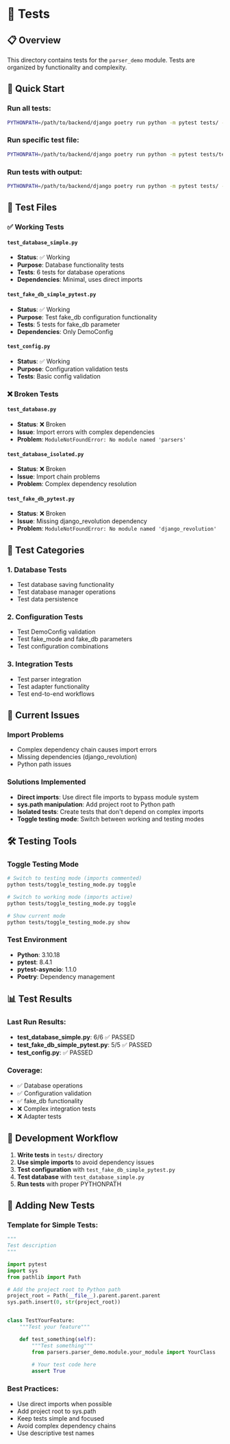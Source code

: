 # 🧪 Tests

## 📋 Overview

This directory contains tests for the `parser_demo` module. Tests are organized by functionality and complexity.

## 🚀 Quick Start

### Run all tests:
```bash
PYTHONPATH=/path/to/backend/django poetry run python -m pytest tests/ -v
```

### Run specific test file:
```bash
PYTHONPATH=/path/to/backend/django poetry run python -m pytest tests/test_database_simple.py -v
```

### Run tests with output:
```bash
PYTHONPATH=/path/to/backend/django poetry run python -m pytest tests/ -v -s
```

## 📁 Test Files

### ✅ Working Tests

#### `test_database_simple.py`
- **Status**: ✅ Working
- **Purpose**: Database functionality tests
- **Tests**: 6 tests for database operations
- **Dependencies**: Minimal, uses direct imports

#### `test_fake_db_simple_pytest.py`
- **Status**: ✅ Working
- **Purpose**: Test fake_db configuration functionality
- **Tests**: 5 tests for fake_db parameter
- **Dependencies**: Only DemoConfig

#### `test_config.py`
- **Status**: ✅ Working
- **Purpose**: Configuration validation tests
- **Tests**: Basic config validation

### ❌ Broken Tests

#### `test_database.py`
- **Status**: ❌ Broken
- **Issue**: Import errors with complex dependencies
- **Problem**: `ModuleNotFoundError: No module named 'parsers'`

#### `test_database_isolated.py`
- **Status**: ❌ Broken
- **Issue**: Import chain problems
- **Problem**: Complex dependency resolution

#### `test_fake_db_pytest.py`
- **Status**: ❌ Broken
- **Issue**: Missing django_revolution dependency
- **Problem**: `ModuleNotFoundError: No module named 'django_revolution'`

## 🔧 Test Categories

### 1. **Database Tests**
- Test database saving functionality
- Test database manager operations
- Test data persistence

### 2. **Configuration Tests**
- Test DemoConfig validation
- Test fake_mode and fake_db parameters
- Test configuration combinations

### 3. **Integration Tests**
- Test parser integration
- Test adapter functionality
- Test end-to-end workflows

## 🚨 Current Issues

### Import Problems
- Complex dependency chain causes import errors
- Missing dependencies (django_revolution)
- Python path issues

### Solutions Implemented
- **Direct imports**: Use direct file imports to bypass module system
- **sys.path manipulation**: Add project root to Python path
- **Isolated tests**: Create tests that don't depend on complex imports
- **Toggle testing mode**: Switch between working and testing modes

## 🛠️ Testing Tools

### Toggle Testing Mode
```bash
# Switch to testing mode (imports commented)
python tests/toggle_testing_mode.py toggle

# Switch to working mode (imports active)
python tests/toggle_testing_mode.py toggle

# Show current mode
python tests/toggle_testing_mode.py show
```

### Test Environment
- **Python**: 3.10.18
- **pytest**: 8.4.1
- **pytest-asyncio**: 1.1.0
- **Poetry**: Dependency management

## 📊 Test Results

### Last Run Results:
- **test_database_simple.py**: 6/6 ✅ PASSED
- **test_fake_db_simple_pytest.py**: 5/5 ✅ PASSED
- **test_config.py**: ✅ PASSED

### Coverage:
- ✅ Database operations
- ✅ Configuration validation
- ✅ fake_db functionality
- ❌ Complex integration tests
- ❌ Adapter tests

## 🔄 Development Workflow

1. **Write tests** in `tests/` directory
2. **Use simple imports** to avoid dependency issues
3. **Test configuration** with `test_fake_db_simple_pytest.py`
4. **Test database** with `test_database_simple.py`
5. **Run tests** with proper PYTHONPATH

## 📝 Adding New Tests

### Template for Simple Tests:
```python
"""
Test description
"""

import pytest
import sys
from pathlib import Path

# Add the project root to Python path
project_root = Path(__file__).parent.parent.parent
sys.path.insert(0, str(project_root))


class TestYourFeature:
    """Test your feature"""

    def test_something(self):
        """Test something"""
        from parsers.parser_demo.module.your_module import YourClass
        
        # Your test code here
        assert True
```

### Best Practices:
- Use direct imports when possible
- Add project root to sys.path
- Keep tests simple and focused
- Avoid complex dependency chains
- Use descriptive test names
